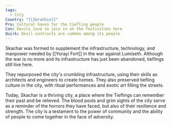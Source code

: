 ```yaml
---
tags:
  - City
Country: "[[Zerathin]]"
Pro: Cultural haven for the tiefling people
Con: Devils love to join in on the festivities here
Quirk: Devil contracts are common among its people
---
```

Skachar was formed to supplement the infrastructure, technology, and manpower needed by [[Yorayi Fort]] in the war against Lumiseth. Although the war is no more and its infrastructure has just been abandoned, tieflings still live here.

They repurposed the city's crumbling infrastructure, using their skills as architects and engineers to create homes. They also preserved tiefling culture in the city, with ritual performances and exotic art filling the streets.

Today, Skachar is a thriving city, a place where the Tieflings can remember their past and be relieved. The blood pools and grim sights of the city serve as a reminder of the horrors they have faced, but also of their resilience and strength. The city is a testament to the power of community and the ability of people to come together in the face of adversity.